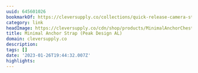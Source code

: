 ```yaml
---
uuid: 645601026
bookmarkOf: https://cleversupply.co/collections/quick-release-camera-straps/products/minimal-anchor-camera-strap-peak
category: link
headImage: https://cleversupply.co/cdn/shop/products/MinimalAnchorChestWhiteBG-1.jpg?v=1692624673
title: Minimal Anchor Strap (Peak Design AL)
domain: cleversupply.co
description:
tags: []
date: '2023-01-26T19:44:32.007Z'
highlights:
---
```




